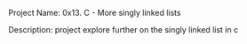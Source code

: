 Project Name: 0x13. C - More singly linked lists

Description: project explore further on the singly linked  list in c
